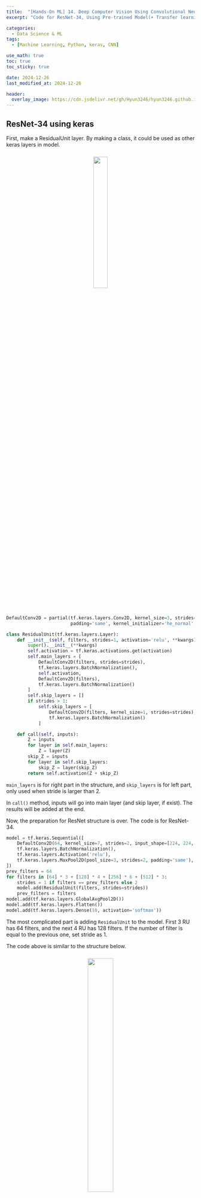 ```yaml
---
title:  "[Hands-On ML] 14. Deep Computer Vision Using Convolutional Neural Networks - 3"
excerpt: "Code for ResNet-34, Using Pre-trained Model(+ Transfer learning), and Location Prediction"

categories:
  - Data Science & ML
tags:
  - [Machine Learning, Python, keras, CNN]

use_math: true
toc: true
toc_sticky: true

date: 2024-12-26
last_modified_at: 2024-12-26

header:
  overlay_image: https://cdn.jsdelivr.net/gh/Hyun3246/hyun3246.github.io@master/image/overlay image/Hands-on ML.png
---
```

## ResNet-34 using keras
First, make a ResidualUnit layer. By making a class, it could be used as other keras layers in model.
<br/>
<figure style="display:block; text-align:center;">
  <img src="https://cdn.jsdelivr.net/gh/Hyun3246/hyun3246.github.io@master/image/Hands-On ML/ResNet shape issue solution.png"
       style="width: 30%; height: auto; margin:10px">
</figure>
<br/>

```python
DefaultConv2D = partial(tf.keras.layers.Conv2D, kernel_size=3, strides=1,
                        padding='same', kernel_initializer='he_normal', use_bias=False)

class ResidualUnit(tf.keras.layers.Layer):
    def __init__(self, filters, strides=1, activation='relu', **kwargs):
        super().__init__(**kwargs)
        self.activation = tf.keras.activations.get(activation)
        self.main_layers = [
            DefaultConv2D(filters, strides=strides),
            tf.keras.layers.BatchNormalization(),
            self.activation,
            DefaultConv2D(filters),
            tf.keras.layers.BatchNormalization()
        ]
        self.skip_layers = []
        if strides > 1:
            self.skip_layers = [
                DefaultConv2D(filters, kernel_size=1, strides=strides),
                tf.keras.layers.BatchNormalization()
            ]

    def call(self, inputs):
        Z = inputs
        for layer in self.main_layers:
            Z = layer(Z)
        skip_Z = inputs
        for layer in self.skip_layers:
            skip_Z = layer(skip_Z)
        return self.activation(Z + skip_Z)
```

`main_layers` is for right part in the structure, and `skip_layers` is for left part, only used when stride is larger than 2.

In `call()` method, inputs will go into main layer (and skip layer, if exist). The results will be added at the end.

Now, the preparation for ResNet structure is over. The code is for ResNet-34.

```python
model = tf.keras.Sequential([
    DefaultConv2D(64, kernel_size=7, strides=2, input_shape=[224, 224, 3]),
    tf.keras.layers.BatchNormalization(),
    tf.keras.layers.Activation('relu'),
    tf.keras.layers.MaxPool2D(pool_size=3, strides=2, padding='same'),
])
prev_filters = 64
for filters in [64] * 3 + [128] * 4 + [256] * 6 + [512] * 3:
    strides = 1 if filters == prev_filters else 2
    model.add(ResidualUnit(filters, strides=strides))
    prev_filters = filters
model.add(tf.keras.layers.GlobalAvgPool2D())
model.add(tf.keras.layers.Flatten())
model.add(tf.keras.layers.Dense(10, activation='softmax'))
```

The most complicated part is adding `ResidualUnit` to the model. First 3 RU has 64 filters, and the next 4 RU has 128 filters. If the number of filter is equal to the previous one, set stride as 1.

The code above is similar to the structure below.
<br/>
<figure style="display:block; text-align:center;">
  <img src="https://cdn.jsdelivr.net/gh/Hyun3246/hyun3246.github.io@master/image/Hands-On ML/Structure of ResNet.png"
       style="width: 40%; height: auto; margin:10px">
</figure>
<br/>

## Using Pre-trained Model
There are pre-trained models in keras. It is very easy to use.

```python
model = tf.keras.applications.resnet50.ResNet50(weights='imagenet')
```

When using pre-trained model, <span style="color:#F5F5F7">it is important to check the size of input images</span>. Using `Resizing` layer would solve the point.

To print the top-K predictions after training, use `decode_predictions()` function.

```python
top_K = tf.keras.applications.resnet50.decode_predictions(Y_proba, top=3)
for image_index in range(len(images)):
    print(f"Image #{image_index}")
    for class_id, name, y_proba in top_K[image_index]:
        print(f"  {class_id} - {name:12s} {y_proba:.2%}")
```

<br/>

## Transfer Learning using Pre-Trained Model
It is also possible to use pre-trained model for transfer learning.

The code below uses Xception model for transfer learning. The top layer would be excluded, to add appropriate one for the problem we will solve.

```python
base_model = tf.keras.applications.xception.Xception(weights='imagenet',
                                                     include_top=False)
avg = tf.keras.layers.GlobalAveragePooling2D()(base_model.output)
output = tf.keras.layers.Dense(n_classes, activation='softmax')(avg)
model = tf.keras.Model(inputs=base_model.input, outputs=output)
```

Freeze weights at the begging of training.

```python
for layer in base_model.layers:
    layer.trainable = False
```

After compiling and training model, unfreeze the weights of upper layers. <span style="color:#F5F5F7">Increase learning rate and compile model again after unfreezing</span>.

```python
for layer in base_model.layers[56:]:
    layer.trainable = True
```

<br/>

## Classification and Location Prediction
When predicting the location of objects, we use bounding box. The most typical method is to predict the followings.

- Horizontal coordinate of the center of the object
- Vertical coordinate of the center of the object
- Width
- Height

Therefore, we need to predict 4 numbers.

We don't have to modify the model dramatically. Just add dense layer with 4 units and train by using MSE loss.

```python
base_model = tf.keras.applications.xception.Xception(weights='imagenet',
                                                     include_top=False)
avg = tf.keras.layers.GlobalAveragePooling2D()(base_model.output)
class_output = tf.keras.layers.Dense(n_classes, activation='softmax')(avg)
loc_output = tf.keras.layers.Dense(4)(avg)
model = tf.keras.Model(inputs=base_model.input,
                       outputs=[class_output, loc_output])
model.compile(loss=['sparse_categorical_crossentropy', 'mse'],
              loss_weights=[0.8, 0.2], optimizer=optimizer, metrics=['accuracy'])
```

However, train set images should have bounding boxes before training. We can add the boxes manually(with useful tools), or crowdsourse.

Instead of MSE, <span style="color:#F5F5F7">IoU(Intersection of Union)</span> is widely used for bounding box. It is the value of the overlapped area divided by the total area.
<br/>
<figure style="display:block; text-align:center;">
  <img src="https://cdn.jsdelivr.net/gh/Hyun3246/hyun3246.github.io@master/image/Hands-On ML/IoU for bounding box.png"
       style="width: 40%; height: auto; margin:10px">
</figure>
<br/>



[코드 보러가기](https://github.com/Hyun3246/Code-Warehouse/blob/85bf1735378fe510e4ce916be562a87821bcd194/Hands-On%20ML/Chapter_14_Deep_Computer_Vision_with_Cnns.ipynb)


<br/>
<br/>

*별도의 출처 표시가 있는 이미지를 제외한 모든 이미지는 강의자료에서 발췌하였음을 밝힙니다.*